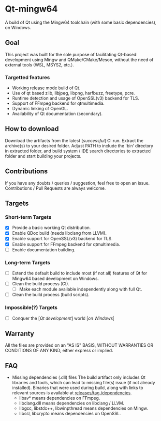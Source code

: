 # Qt-mingw64
  A build of Qt using the Mingw64 toolchain (with some basic
  dependencies), on Windows.

## Goal
  This project was built for the sole purpose of facilitating 
  Qt-based development using Mingw and QMake/CMake/Meson,
  without the need of external tools (WSL, MSYS2, etc.).

### Targetted features
  - Working release mode build of Qt.
  - Use of qt based zlib, libjpeg, libpng, harfbuzz, freetype,
    pcre.
  - Runtime detection and usage of OpenSSL(v3) backend for TLS.
  - Support of FFmpeg backend for qtmultimedia.
  - Dynamic linking of OpenGL.
  - Availability of Qt documentation (secondary).

## How to download
  Download the artifacts from the latest [_successful_] CI 
  run. Extract the archive(s) to your desired folder. Adjust
  PATH to include the 'bin' directory in extracted folder, 
  and build system / IDE search directories to extracted 
  folder and start building your projects.

## Contributions
  If you have any doubts / queries / suggestion, feel free 
  to open an issue. Contributions / Pull Requests are always 
  welcome.

## Targets
### Short-term Targets
  - [x] Provide a basic working Qt distribution.
  - [x] Enable QDoc build (needs libclang from LLVM).
  - [x] Enable support for OpenSSL(v3) backend for TLS.
  - [x] Enable support for FFmpeg backend for qtmultimedia.
  - [ ] Enable documentation building.

### Long-term Targets
  - [ ] Extend the default build to include most (if not
        all) features of Qt for Mingw64 based development
        on Windows.
  - [ ] Clean the build process (CI).
    - [ ] Make each module available independently along
          with full Qt.
  - [ ] Clean the build process (build scripts).

### Impossible(?) Targets
  - [ ] Conquer the [_Qt development_] world [_on Windows_]

## Warranty
  All the files are provided on an "AS IS" BASIS, WITHOUT
  WARRANTIES OR CONDITIONS OF ANY KIND, either express or
  implied.

## FAQ
- Missing dependencies (.dll) files
  The build artifact only includes Qt libraries and tools,
  which can lead to missing file(s) issue (if not already
  installed). Binaries that were used during build, along
  with links to relevant sources is available at [releases/tag /dependencies](https://github.com/FetheredSerpent/qt-mingw64/releases/tag/dependencies).
  - libav* means dependencies on FFmpeg.
  - libclang.dll means dependencies on libclang / LLVM.
  - libgcc, libstdc++, libwinpthread  means dependencies
  on Mingw.
  - libssl, libcrypto means dependencies on OpenSSL.
